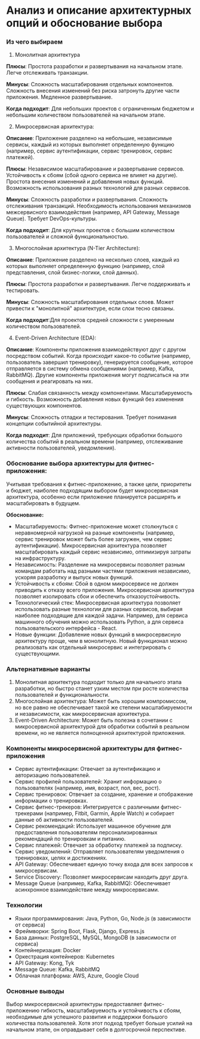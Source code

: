 # Анализ и описание архитектурных опций и обоснование выбора

### Из чего выбираем

1. Монолитная архитектура

**Плюсы**: Простота разработки и развертывания на начальном этапе. Легче отслеживать транзакции.

**Минусы**: Сложность масштабирования отдельных компонентов. Сложность внесения изменений без риска затронуть другие части приложения. Медленное развертывание.

**Когда подходит**: Для небольших проектов с ограниченным бюджетом и небольшим количеством пользователей на начальном этапе.

2. Микросервисная архитектура:

**Описание**: Приложение разделено на небольшие, независимые сервисы, каждый из которых выполняет определенную функцию (например, сервис аутентификации, сервис тренировок, сервис платежей).

**Плюсы**: Независимое масштабирование и развертывание сервисов. Устойчивость к сбоям (сбой одного сервиса не влияет на другие). Простота внесения изменений и добавления новых функций. Возможность использования разных технологий для разных сервисов.

**Минусы**: Сложность разработки и развертывания. Сложность отслеживания транзакций. Необходимость использования механизмов межсервисного взаимодействия (например, API Gateway, Message Queue). Требует DevOps-культуры.

**Когда подходит**: Для крупных проектов с большим количеством пользователей и сложной функциональностью.

3. Многослойная архитектура (N-Tier Architecture):

**Описание**: Приложение разделено на несколько слоев, каждый из которых выполняет определенную функцию (например, слой представления, слой бизнес-логики, слой данных).

**Плюсы**: Простота разработки и развертывания. Легче поддерживать и тестировать.

**Минусы**: Сложность масштабирования отдельных слоев. Может привести к "монолитной" архитектуре, если слои тесно связаны.

**Когда подходит**:Для проектов средней сложности с умеренным количеством пользователей.

4. Event-Driven Architecture (EDA):

**Описание**: Компоненты приложения взаимодействуют друг с другом посредством событий. Когда происходит какое-то событие (например, пользователь завершил тренировку), генерируется сообщение, которое отправляется в систему обмена сообщениями (например, Kafka, RabbitMQ). Другие компоненты приложения могут подписаться на эти сообщения и реагировать на них.

**Плюсы**: Слабая связанность между компонентами. Масштабируемость и гибкость. Возможность добавления новых функций без изменения существующих компонентов.

**Минусы**: Сложность отладки и тестирования. Требует понимания концепции событийной архитектуры.

**Когда подходит**: Для приложений, требующих обработки большого количества событий в реальном времени (например, отслеживание активности пользователей, уведомления).

### Обоснование выбора архитектуры для фитнес-приложения:

Учитывая требования к фитнес-приложению, а также цели, приоритеты и бюджет, наиболее подходящим выбором будет микросервисная архитектура, особенно если приложение планируется расширять и масштабировать в будущем.

**Обоснование:**

- Масштабируемость: Фитнес-приложение может столкнуться с неравномерной нагрузкой на разные компоненты (например, сервис тренировок может быть более загружен, чем сервис аутентификации). Микросервисная архитектура позволяет масштабировать каждый сервис независимо, оптимизируя затраты на инфраструктуру.
- Независимость: Разделение на микросервисы позволяет разным командам работать над разными частями приложения независимо, ускоряя разработку и выпуск новых функций.
- Устойчивость к сбоям: Сбой в одном микросервисе не должен приводить к отказу всего приложения. Микросервисная архитектура позволяет изолировать сбои и обеспечить отказоустойчивость.
- Технологический стек: Микросервисная архитектура позволяет использовать разные технологии для разных сервисов, выбирая наиболее подходящие для каждой задачи. Например, для сервиса машинного обучения можно использовать Python, а для сервиса пользовательского интерфейса - React.
- Новые функции: Добавление новых функций в микросервисную архитектуру проще, чем в монолитную. Новый функционал можно реализовать как отдельный микросервис и интегрировать с существующими.

### Альтернативные варианты 

1. Монолитная архитектура подходит только для начального этапа разработки, но быстро станет узким местом при росте количества пользователей и функциональности.
2. Многослойная архитектура: Может быть хорошим компромиссом, но все равно не обеспечивает такой же степени масштабируемости и независимости, как микросервисная архитектура.
3. Event-Driven Architecture: Может быть полезна в сочетании с микросервисной архитектурой для обработки событий в реальном времени, но не является полноценной архитектурой приложения.

### Компоненты микросервисной архитектуры для фитнес-приложения

- Сервис аутентификации: Отвечает за аутентификацию и авторизацию пользователей.
- Сервис профилей пользователей: Хранит информацию о пользователях (например, имя, возраст, пол, вес, рост).
- Сервис тренировок: Отвечает за создание, хранение и отображение информации о тренировках.
- Сервис фитнес-трекеров: Интегрируется с различными фитнес-трекерами (например, Fitbit, Garmin, Apple Watch) и собирает данные об активности пользователей.
- Сервис рекомендаций: Использует машинное обучение для предоставления пользователям персонализированных рекомендаций по тренировкам и питанию.
- Сервис платежей: Отвечает за обработку платежей за подписку.
- Сервис уведомлений: Отправляет пользователям уведомления о тренировках, целях и достижениях.
- API Gateway: Обеспечивает единую точку входа для всех запросов к микросервисам.
- Service Discovery: Позволяет микросервисам находить друг друга.
- Message Queue (например, Kafka, RabbitMQ): Обеспечивает асинхронное взаимодействие между микросервисами.

### Технологии

- Языки программирования: Java, Python, Go, Node.js (в зависимости от сервиса)
- Фреймворки: Spring Boot, Flask, Django, Express.js
- База данных: PostgreSQL, MySQL, MongoDB (в зависимости от сервиса)
- Контейнеризация: Docker
- Оркестрация контейнеров: Kubernetes
- API Gateway: Kong, Tyk
- Message Queue: Kafka, RabbitMQ
- Облачная платформа: AWS, Azure, Google Cloud

### Основные выводы

Выбор микросервисной архитектуры предоставляет фитнес-приложению гибкость, масштабируемость и устойчивость к сбоям, необходимые для успешного развития и поддержки большого количества пользователей. Хотя этот подход требует больше усилий на начальном этапе, он оправдывает себя в долгосрочной перспективе. 